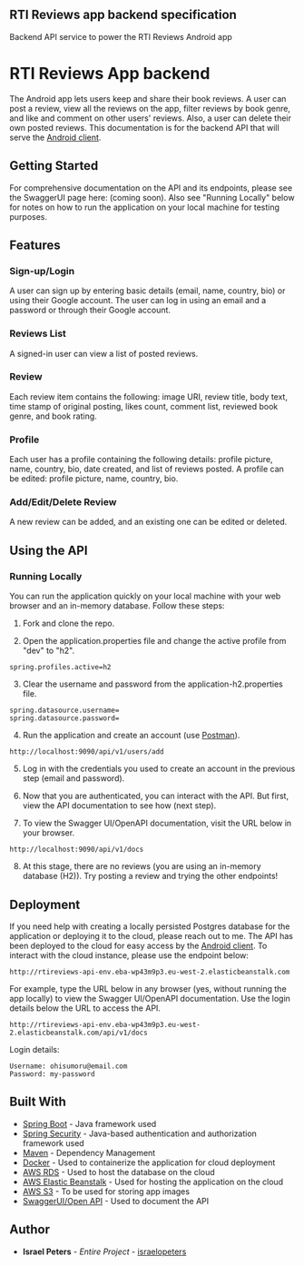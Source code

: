 ## RTI Reviews app backend specification
Backend API service to power the RTI Reviews Android app

# RTI Reviews App backend
The Android app lets users keep and share their book reviews. A user can post a review, view all the reviews on the app, filter reviews by book genre, and like and comment on other users' reviews. Also, a user can delete their own posted reviews. This documentation is for the backend API that will serve the [Android client](https://github.com/israelopeters/rti-reviews-android).

## Getting Started

For comprehensive documentation on the API and its endpoints, please see the SwaggerUI page here: (coming soon). 
Also see "Running Locally" below for notes on how to run the application on your local machine for testing purposes.


## Features

### Sign-up/Login
A user can sign up by entering basic details (email, name, country, bio) or using their Google account. The user can log in using an email and a password or through their Google account.

### Reviews List
A signed-in user can view a list of posted reviews.

### Review
Each review item contains the following: image URI, review title, body text, time stamp of original posting, likes count, comment list, reviewed book genre, and book rating.

### Profile
Each user has a profile containing the following details: profile picture, name, country, bio, date created, and list of reviews posted. A profile can be edited: profile picture, name, country, bio.

### Add/Edit/Delete Review
A new review can be added, and an existing one can be edited or deleted. 

## Using the API

### Running Locally
You can run the application quickly on your local machine with your web browser and an in-memory database. Follow these steps:


1. Fork and clone the repo.

2. Open the application.properties file and change the active profile from "dev" to "h2".

```
spring.profiles.active=h2
```

3. Clear the username and password from the application-h2.properties file.

```
spring.datasource.username=
spring.datasource.password=
```

4. Run the application and create an account (use [Postman](https://www.postman.com/downloads/)).

```
http://localhost:9090/api/v1/users/add
```
5. Log in with the credentials you used to create an account in the previous step (email and password).

6. Now that you are authenticated, you can interact with the API. But first, view the API documentation to see how (next step).

7. To view the Swagger UI/OpenAPI documentation, visit the URL below in your browser.

```
http://localhost:9090/api/v1/docs
```

8. At this stage, there are no reviews (you are using an in-memory database (H2)). Try posting a review and trying the other endpoints!


## Deployment

If you need help with creating a locally persisted Postgres database for the application or deploying it to the cloud, please reach out to me.
The API has been deployed to the cloud for easy access by the [Android client](https://github.com/israelopeters/rti-reviews-android). To interact 
with the cloud instance, please use the endpoint below:

```
http://rtireviews-api-env.eba-wp43m9p3.eu-west-2.elasticbeanstalk.com
```
For example, type the URL below in any browser (yes, without running the app locally) to view the Swagger UI/OpenAPI documentation. 
Use the login details below the URL to access the API.

```
http://rtireviews-api-env.eba-wp43m9p3.eu-west-2.elasticbeanstalk.com/api/v1/docs
```

Login details: 

```
Username: ohisumoru@email.com
Password: my-password
```


## Built With

* [Spring Boot](https://spring.io/projects/spring-boot) - Java framework used
* [Spring Security](https://spring.io/projects/spring-security) - Java-based authentication and authorization framework used
* [Maven](https://maven.apache.org/) - Dependency Management
* [Docker](https://www.docker.com/) - Used to containerize the application for cloud deployment
* [AWS RDS](https://aws.amazon.com/rds/) - Used to host the database on the cloud
* [AWS Elastic Beanstalk](https://aws.amazon.com/elasticbeanstalk/) - Used for hosting the application on the cloud
* [AWS S3](https://aws.amazon.com/s3/) - To be used for storing app images
* [SwaggerUI/Open API](https://swagger.io/tools/swagger-ui/) - Used to document the API

## Author

* **Israel Peters** - *Entire Project* - [israelopeters](https://github.com/israelopeters)
